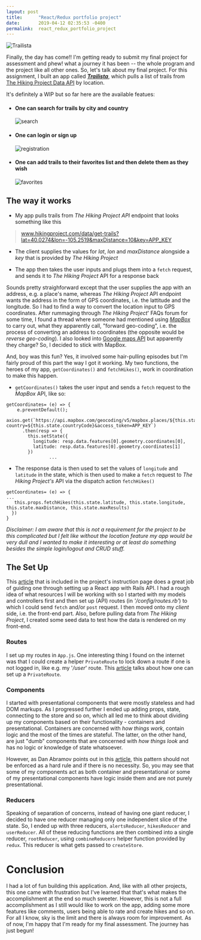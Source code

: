 ```yaml
---
layout: post
title:      "React/Redux portfolio project"
date:       2019-04-12 02:35:53 -0400
permalink:  react_redux_portfolio_project
---
```



![Trailista](https://i.imgur.com/fla25b0.jpg)

Finally, the day has come!! I'm getting ready to submit my final project for assessment and phew! what a journey it has been -- the whole program and the project like all other ones. So, let's talk about my final project. For this assignment, I built an app called ***[Trailista](https://github.com/kriti-rai/trailista)***, which pulls a list of trails from [The Hiking Project Data API](https://www.hikingproject.com/data) by location. 

It's definitely a WIP but so far here are the available featues:

* ####  One can search for trails by city and country

  ![search](https://media.giphy.com/media/lrbwszQmty9ybUdBQs/giphy.gif)

* #### One can login or sign up

  ![registration](https://media.giphy.com/media/j0verhIyrSczORIdK0/giphy.gif)
		
* #### One can add trails to their favorites list and then delete them as they wish

     ![favorites](https://media.giphy.com/media/mDXrTRqf6EMfTAyNat/giphy.gif)
	 
## The way it works

* My app pulls trails from *The Hiking Project API* endpoint that looks something like this

> www.hikingproject.com/data/get-trails?lat=40.0274&lon=-105.2519&maxDistance=10&key=APP_KEY

* The client supplies the values for *lat*, *lon* and *maxDistance* alongside a *key* that is provided by *The Hiking Project*

* The app then takes the user inputs and plugs them into a `fetch` request, and sends it to *The Hiking Project* API for a response back

Sounds pretty straighforward except that the user supplies the app with an address, e.g. a place's name, whereas *The Hiking Project* API endpoint wants the address in the form of GPS coordinates, i.e. the lattitude and the longitude. So I had to find a way to convert the location input to GPS coordinates. After rummaging through *The Hiking Project*' FAQs forum for some time, I  found a thread where someone had mentioned using *[MapBox](https://docs.mapbox.com/api/search/#geocoding)* to carry out, what they apparently call, "forward geo-coding", i.e. the process of converting an address to coordinates (the opposite would be *reverse geo-coding*). I also looked into [Google maps API](https://developers.google.com/places/web-service/intro) but apparently they charge? So, I decided to stick with MapBox.

And, boy was this fun? Yes, it involved some hair-pulling episodes but I'm fairly proud of this part the way I got it working. My two functions, the heroes of my app, `getCoordinates()` and `fetchHikes()`, work in coordination to make this happen. 


- `getCoordinates()`  takes the user input and sends a `fetch` request to the *MapBox* API, like so:

```
getCoordinates= (e) => { 
    e.preventDefault();
    axios.get(`https://api.mapbox.com/geocoding/v5/mapbox.places/${this.state.city}.json?country=${this.state.countryCode}&access_token=APP_KEY`)
      .then(resp => {
        this.setState({
          longitude: resp.data.features[0].geometry.coordinates[0],
          latitude: resp.data.features[0].geometry.coordinates[1]
        })
				...
```

- The response data is then used to set the values of `longitude` and `latitude` in the state, which is then used to make a `fetch` request to *The Hiking Project's* API via the dispatch action `fetchHikes()`

```
getCoordinates= (e) => {
...
   this.props.fetchHikes(this.state.latitude, this.state.longitude, this.state.maxDistance, this.state.maxResults)
  })
}
```

*Disclaimer: I am aware that this is not a requirement for the project to be this complicated but I felt like without the location feature my app would be very dull and I wanted to make it interesting or at least do something besides the simple login/logout and CRUD stuff.*

## The Set Up

This [article](https://www.fullstackreact.com/articles/how-to-get-create-react-app-to-work-with-your-rails-api/) that is included in the project's instruction page does a great job of guiding one through setting up a React app with Rails API. I had a rough idea of what resources I will be working with so I started with my models and controllers first and then set up (API) routes (in *'/config/routes.rb'*) to which I could send `fetch` and/or `post` request. I then moved onto my *client* side, i.e. the front-end part. Also, before pulling data from *The Hiking Project*, I created some seed data to test how the data is rendered on my front-end.

### Routes
I set up my routes in `App.js`. One interesting thing I found on the internet was that I could create a helper `PrivateRoute` to lock down a route if one is not logged in, like e.g. my '*/user*' route. This [article](https://reacttraining.com/react-router/web/example/auth-workflow) talks about how one can set up a `PrivateRoute`.

### Components

I started with presentational components that were mostly stateless and had DOM markups. As I progressed further I ended up adding props, state, connecting to the store and so on, which all led me to think about dividing up my components based on their functionality - containers and presentational. Containers are concerned with *how things work*, contain logic and the most of the times are stateful. The latter, on the other hand, are just "dumb" components that are concerned with *how things look* and has no logic or knowledge of state whatsoever. 

However, as Dan Abramov points out in this [article](https://medium.com/@dan_abramov/smart-and-dumb-components-7ca2f9a7c7d0), this pattern should not be enforced as a hard rule and if there is no necessity. So, you may see that some of my components act as both container and presentational or some of my presentational components have logic inside them and are not purely presentational. 

### Reducers

Speaking of separation of concerns, instead of having one giant reducer, I decided to have one reducer managing only one independent slice of the state.  So, I ended up with three reducers, `alertsReducer`, `hikesReducer` and `userReducer`. All of these reducing functions are then combined into a single reducer, `rootReducer`, using `combineReducers` helper function provided by `redux`. This reducer is what gets passed to `createStore`. 
# Conclusion

I had a lot of fun building this application. And, like with all other projects, this one came with frustration but I've learned that that's what makes the accomplishment at the end so much sweeter. However, this is not a full accomplishment as I still would like to work on the app, adding some  more features like comments, users being able to rate and create hikes and so on. For all I know, sky is the limit and there is always room for improvement. As of now, I'm happy that I'm ready for my final assessment. The journey has just begun! 



